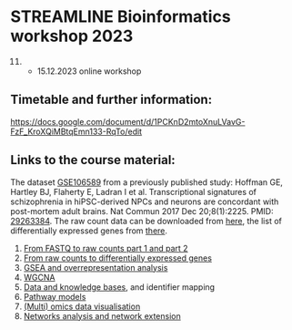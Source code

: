 # STREAMLINE Bioinformatics workshop 2023
11. - 15.12.2023 online workshop

## Timetable and further information:
https://docs.google.com/document/d/1PCKnD2mtoXnuLVavG-FzF_KroXQiMBtqEmn133-RqTo/edit 

## Links to the course material:

The dataset [GSE106589](https://www.ncbi.nlm.nih.gov/geo/query/acc.cgi?acc=GSE106589) from a previously published study: Hoffman GE, Hartley BJ, Flaherty E, Ladran I et al. Transcriptional signatures of schizophrenia in hiPSC-derived NPCs and neurons are concordant with post-mortem adult brains. Nat Commun 2017 Dec 20;8(1):2225. PMID: [29263384](https://doi.org/10.1038/s41467-017-02330-5). The raw count data can be downloaded from [here](), the list of differentially expressed genes from [there]().


1. [From FASTQ to raw counts part 1 and part 2](https://github.com/fehrhart/STREAMLINEworkshop.github.io/blob/main/FASTQ-%3Erawcounts.md)
2. [From raw counts to differentially expressed genes](https://github.com/fehrhart/STREAMLINEworkshop.github.io/blob/main/DESeq2.md)
3. [GSEA and overrepresentation analysis](https://github.com/fehrhart/STREAMLINEworkshop.github.io/blob/main/GSEA.md)
4. [WGCNA](https://github.com/fehrhart/STREAMLINEworkshop.github.io/blob/main/WGCNA.md)
5. [Data and knowledge bases](https://github.com/fehrhart/STREAMLINEworkshop.github.io/blob/main/DataAndKnowledgebases.md), and identifier mapping
6. [Pathway models](https://github.com/fehrhart/STREAMLINEworkshop.github.io/blob/main/PathwayModels.md)
7. [(Multi) omics data visualisation](https://github.com/fehrhart/STREAMLINEworkshop.github.io/blob/main/PathwayDataVisualisation.md)
8. [Networks analysis and network extension](https://github.com/fehrhart/STREAMLINEworkshop.github.io/blob/main/NetworkAnalysis.md)
